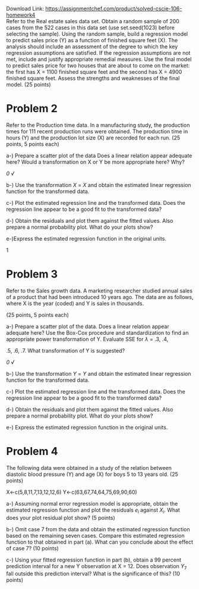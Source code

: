 Download Link: https://assignmentchef.com/product/solved-cscie-106-homework4
<br>
Refer to the Real estate sales data set. Obtain a random sample of 200 cases from the 522 cases in this data set (use set.seed(1023) before selecting the sample). Using the random sample, build a regression model to predict sales price (Y) as a function of finished square feet (X). The analysis should include an assessment of the degree to which the key regression assumptions are satisfied. If the regression assumptions are not met, include and justify appropriate remedial measures. Use the final model to predict sales price for two houses that are about to come on the market: the first has X = 1100 finished square feet and the second has X = 4900 finished square feet. Assess the strengths and weaknesses of the final model. (25 points)

<h1>Problem 2</h1>

Refer to the Production time data. In a manufacturing study, the production times for 111 recent production runs were obtained. The production time in hours (Y) and the production lot size (X) are recorded for each run. (25 points, 5 points each)

a-) Prepare a scatter plot of the data Does a linear relation appear adequate here? Would a transformation on X or Y be more appropriate here? Why?

<em>0 √</em>

b-) Use the transformation <em>X </em>= <em>X </em>and obtain the estimated linear regression function for the transformed data.

c-) Plot the estimated regression line and the transformed data. Does the regression line appear to be a good fit to the transformed data?

d-) Obtain the residuals and plot them against the fitted values. Also prepare a normal probability plot. What do your plots show?

e-)Express the estimated regression function in the original units.

1

<h1>Problem 3</h1>

Refer to the Sales growth data. A marketing researcher studied annual sales of a product that had been introduced 10 years ago. The data are as follows, where X is the year (coded) and Y is sales in thousands.

(25 points, 5 points each)

a-) Prepare a scatter plot of the data. Does a linear relation appear adequate here? Use the Box-Cox procedure and standardization to find an appropriate power transformation of Y. Evaluate SSE for <em>λ </em>= .3, .4,

.5, .6, .7. What transformation of Y is suggested?

<em>0 √</em>

b-) Use the transformation <em>Y </em>= <em>Y </em>and obtain the estimated linear regression function for the transformed data.

c-) Plot the estimated regression line and the transformed data. Does the regression line appear to be a good fit to the transformed data?

d-) Obtain the residuals and plot them against the fitted values. Also prepare a normal probability plot. What do your plots show?

e-) Express the estimated regression function in the original units.

<h1>Problem 4</h1>

The following data were obtained in a study of the relation between diastolic blood pressure (Y) and age (X) for boys 5 to 13 years old. (25 points)

X&lt;-c(5,8,11,7,13,12,12,6) Y&lt;-c(63,67,74,64,75,69,90,60)

a-) Assuming normal error regression model is appropriate, obtain the estimated regression function and plot the residuals <em>e<sub>i </sub></em>against <em>X<sub>i</sub></em>. What does your plot residual plot show? (5 points)

b-) Omit case 7 from the data and obtain the estimated regression function based on the remaining seven cases. Compare this estimated regression function to that obtained in part (a). What can you conclude about the effect of case 7? (10 points)

c-) Using your fitted regression function in part (b), obtain a 99 percent prediction interval for a new Y observation at X = 12. Does observation <em>Y</em><sub>7 </sub>fall outside this prediction interval? What is the significance of this? (10 points)
